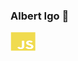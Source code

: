 ### Albert Igo 👋
 <img align="center" alt="a-Js" height="30" width="40" src="https://raw.githubusercontent.com/devicons/devicon/master/icons/javascript/javascript-plain.svg">


